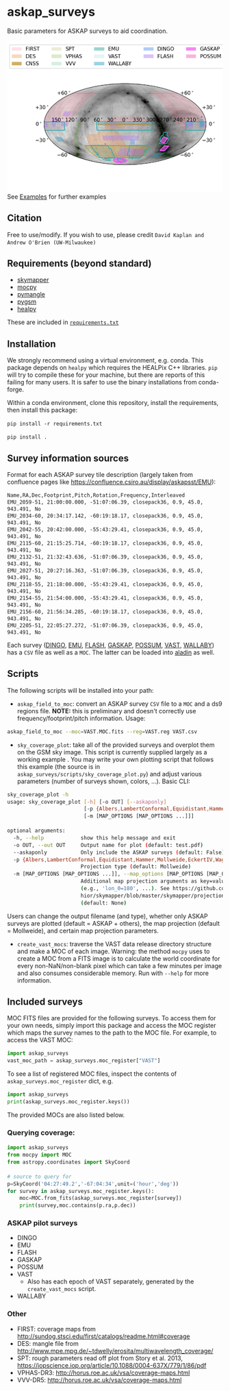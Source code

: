 # askap_surveys

Basic parameters for ASKAP surveys to aid coordination.

![Examples](examples/default.png)
See [Examples](examples/EXAMPLES.md) for further examples

## Citation

Free to use/modify.  If you wish to use, please credit `David Kaplan and Andrew O'Brien (UW-Milwaukee)`

## Requirements (beyond standard)

* [skymapper](https://github.com/pmelchior/skymapper)
* [mocpy](https://cds-astro.github.io/mocpy/)
* [pymangle](https://github.com/esheldon/pymangle)
* [pygsm](https://github.com/telegraphic/PyGSM)
* [healpy](https://healpy.readthedocs.io)

These are included in [`requirements.txt`](requirements.txt)

## Installation

We strongly recommend using a virtual environment, e.g. conda. This package depends on `healpy` which requires the HEALPix C++ libraries. `pip` will try to compile these for your machine, but there are reports of this failing for many users. It is safer to use the binary installations from conda-forge.

Within a conda environment, clone this repository, install the requirements, then install this package:

`pip install -r requirements.txt`

`pip install .`

## Survey information sources

Format for each ASKAP survey tile description (largely taken from confluence pages like <https://confluence.csiro.au/display/askapsst/EMU>):

```csv
Name,RA,Dec,Footprint,Pitch,Rotation,Frequency,Interleaved
EMU_2059-51, 21:00:00.000, -51:07:06.39, closepack36, 0.9, 45.0, 943.491, No
EMU_2034-60, 20:34:17.142, -60:19:18.17, closepack36, 0.9, 45.0, 943.491, No
EMU_2042-55, 20:42:00.000, -55:43:29.41, closepack36, 0.9, 45.0, 943.491, No
EMU_2115-60, 21:15:25.714, -60:19:18.17, closepack36, 0.9, 45.0, 943.491, No
EMU_2132-51, 21:32:43.636, -51:07:06.39, closepack36, 0.9, 45.0, 943.491, No
EMU_2027-51, 20:27:16.363, -51:07:06.39, closepack36, 0.9, 45.0, 943.491, No
EMU_2118-55, 21:18:00.000, -55:43:29.41, closepack36, 0.9, 45.0, 943.491, No
EMU_2154-55, 21:54:00.000, -55:43:29.41, closepack36, 0.9, 45.0, 943.491, No
EMU_2156-60, 21:56:34.285, -60:19:18.17, closepack36, 0.9, 45.0, 943.491, No
EMU_2205-51, 22:05:27.272, -51:07:06.39, closepack36, 0.9, 45.0, 943.491, No
```

Each survey ([DINGO](https://confluence.csiro.au/display/askapsst/DINGO), [EMU](https://confluence.csiro.au/display/askapsst/EMU), [FLASH](https://confluence.csiro.au/display/askapsst/FLASH), [GASKAP](https://confluence.csiro.au/display/askapsst/GASKAP), [POSSUM](https://confluence.csiro.au/display/askapsst/POSSUM), [VAST](https://confluence.csiro.au/display/askapsst/VAST), [WALLABY](https://confluence.csiro.au/display/askapsst/WALLABY)) has a `CSV` file as well as a `MOC`.  The latter can be loaded into [aladin](https://aladin.u-strasbg.fr) as well.

## Scripts

The following scripts will be installed into your path:

* `askap_field_to_moc`: convert an ASKAP survey `CSV` file to a `MOC` and a ds9 regions file. **NOTE:** this is preliminary and doesn't correctly use frequency/footprint/pitch information. Usage:

```sh
askap_field_to_moc --moc=VAST.MOC.fits --reg=VAST.reg VAST.csv
```

* `sky_coverage_plot`: take all of the provided surveys and overplot them on the GSM sky image. This script is currently supplied largely as a working example . You may write your own plotting script that follows this example (the source is in `askap_surveys/scripts/sky_coverage_plot.py`) and adjust various parameters (number of surveys shown, colors, ...). Basic CLI:

```sh
sky_coverage_plot -h
usage: sky_coverage_plot [-h] [-o OUT] [--askaponly]
                         [-p {Albers,LambertConformal,Equidistant,Hammer,Mollweide,EckertIV,WagnerI,WagnerIV,WagnerVII,McBrydeThomasFPQ,HyperElliptical,Tobler,EqualEarth}]
                         [-m [MAP_OPTIONS [MAP_OPTIONS ...]]]

optional arguments:
  -h, --help            show this help message and exit
  -o OUT, --out OUT     Output name for plot (default: test.pdf)
  --askaponly           Only include the ASKAP surveys (default: False)
  -p {Albers,LambertConformal,Equidistant,Hammer,Mollweide,EckertIV,WagnerI,WagnerIV,WagnerVII,McBrydeThomasFPQ,HyperElliptical,Tobler,EqualEarth}, --projection {Albers,LambertConformal,Equidistant,Hammer,Mollweide,EckertIV,WagnerI,WagnerIV,WagnerVII,McBrydeThomasFPQ,HyperElliptical,Tobler,EqualEarth}
                        Projection type (default: Mollweide)
  -m [MAP_OPTIONS [MAP_OPTIONS ...]], --map_options [MAP_OPTIONS [MAP_OPTIONS ...]]
                        Additional map projection arguments as key=value pairs
                        (e.g., 'lon_0=180', ...). See https://github.com/pmelc
                        hior/skymapper/blob/master/skymapper/projection.py
                        (default: None)
```

Users can change the output filename (and type), whether only ASKAP surveys are plotted (default = ASKAP + others), the map projection (default = Mollweide), and certain map projection parameters.

* `create_vast_mocs`: traverse the VAST data release directory structure and make a MOC of each image. Warning: the method `mocpy` uses to create a MOC from a FITS image is to calculate the world coordinate for every non-NaN/non-blank pixel which can take a few minutes per image and also consumes considerable memory. Run with `--help` for more information.

## Included surveys

MOC FITS files are provided for the following surveys. To access them for your own needs, simply import this package and access the MOC register which maps the survey names to the path to the MOC file. For example, to access the VAST MOC:

```python
import askap_surveys
vast_moc_path = askap_surveys.moc_register["VAST"]
```

To see a list of registered MOC files, inspect the contents of `askap_surveys.moc_register` dict, e.g.

```python
import askap_surveys
print(askap_surveys.moc_register.keys())
```

The provided MOCs are also listed below.

### Querying coverage:
```python
import askap_surveys
from mocpy import MOC
from astropy.coordinates import SkyCoord

# source to query for
p=SkyCoord('04:27:49.2','-67:04:34',unit=('hour','deg')) 
for survey in askap_surveys.moc_register.keys():
    moc=MOC.from_fits(askap_surveys.moc_register[survey])
    print(survey,moc.contains(p.ra,p.dec))
```


### ASKAP pilot surveys

* DINGO
* EMU
* FLASH
* GASKAP
* POSSUM
* VAST
  * Also has each epoch of VAST separately, generated by the `create_vast_mocs` script.
* WALLABY

### Other

* FIRST: coverage maps from <http://sundog.stsci.edu/first/catalogs/readme.html#coverage>
* DES: mangle file from <http://www.mpe.mpg.de/~tdwelly/erosita/multiwavelength_coverage/>
* SPT: rough parameters read off plot from Story et al. 2013, <https://iopscience.iop.org/article/10.1088/0004-637X/779/1/86/pdf>
* VPHAS-DR3: <http://horus.roe.ac.uk/vsa/coverage-maps.html>
* VVV-DR5: <http://horus.roe.ac.uk/vsa/coverage-maps.html>
